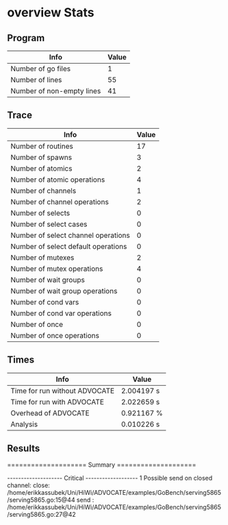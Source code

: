 # overview Stats

## Program
| Info | Value |
| - | - |
| Number of go files | 1 |
| Number of lines | 55 |
| Number of non-empty lines | 41 |


## Trace
| Info | Value |
| - | - |
| Number of routines | 17 |
| Number of spawns | 3 |
| Number of atomics | 2 |
| Number of atomic operations | 4 |
| Number of channels | 1 |
| Number of channel operations | 2 |
| Number of selects | 0 |
| Number of select cases | 0 |
| Number of select channel operations | 0 |
| Number of select default operations | 0 |
| Number of mutexes | 2 |
| Number of mutex operations | 4 |
| Number of wait groups | 0 |
| Number of wait group operations | 0 |
| Number of cond vars | 0 |
| Number of cond var operations | 0 |
| Number of once | 0| 
| Number of once operations | 0 |


## Times
| Info | Value |
| - | - |
| Time for run without ADVOCATE | 2.004197 s |
| Time for run with ADVOCATE | 2.022659 s |
| Overhead of ADVOCATE | 0.921167 % |
| Analysis | 0.010226 s |


## Results
==================== Summary ====================

-------------------- Critical -------------------
1 Possible send on closed channel:
	close: /home/erikkassubek/Uni/HiWi/ADVOCATE/examples/GoBench/serving5865/serving5865.go:15@44
	send : /home/erikkassubek/Uni/HiWi/ADVOCATE/examples/GoBench/serving5865/serving5865.go:27@42
